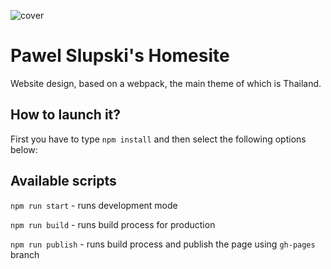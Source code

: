 ![cover](https://pixabay.com/photos/river-kwai-thailand-boat-trip-fog-2494526)

# Pawel Slupski's Homesite 

Website design, based on a webpack, the main theme of which is Thailand.

## How to launch it?

First you have to type `npm install` and then select the following options below:

## Available scripts

`npm run start` - runs development mode

`npm run build` - runs build process for production

`npm run publish` - runs build process and publish the page using `gh-pages` branch


